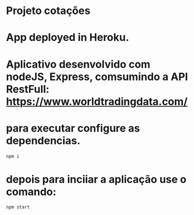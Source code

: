# Projeto cotações

# App deployed in Heroku.

# Aplicativo desenvolvido com nodeJS, Express, comsumindo a API RestFull: https://www.worldtradingdata.com/

# para executar configure as dependencias.
`npm i`

# depois para inciiar a aplicação use o comando:
`npm start`

